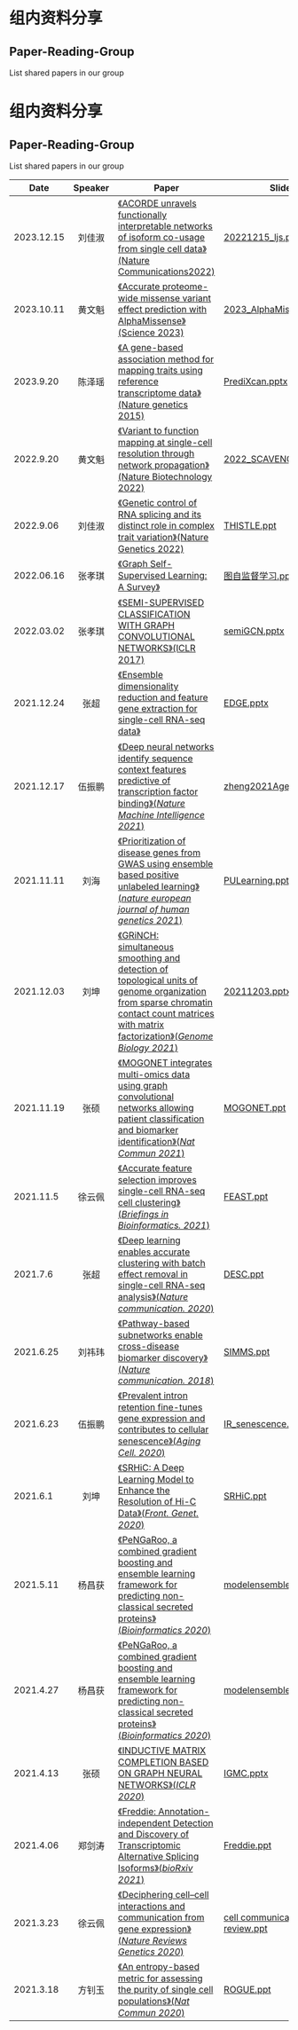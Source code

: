 # 组内资料分享

## Paper-Reading-Group

List shared papers in our group
# 组内资料分享

## Paper-Reading-Group

List shared papers in our group

| Date      | Speaker | Paper                                                        | Slide                                                       | Keywords |
| --------- | :-----: | ------------------------------------------------------------ | ------------------------------------------------------------ | -------- |
| 2023.12.15 | 刘佳淑  | [《ACORDE unravels functionally interpretable networks of isoform co-usage from single cell data》(Nature Communications2022)](https://doi.org/10.1038/s41467-022-29497-w) |[20221215_ljs.ppt](https://github.com/genemine/journalClub/blob/main/slides/20231215ljs.ppt)| isoform共表达网络、单细胞 |
| 2023.10.11 | 黄文魁  | [《Accurate proteome-wide missense variant effect prediction with AlphaMissense》(Science 2023)](https://doi.org/10.1126/science.adg7492) |[2023_AlphaMissense.ppt](https://github.com/genemine/journalClub/blob/main/slides/2023_AlphaMissense.pptx)| 错义突变致病性预测 |
| 2023.9.20 | 陈泽瑶  | [《A gene-based association method for mapping traits using reference transcriptome data》(Nature genetics 2015)](https://doi.org/10.1038/ng.3367) |[PrediXcan.pptx](https://github.com/genemine/journalClub/blob/main/slides/PrediXcan.pptx)| 单细胞 |
| 2022.9.20 | 黄文魁  | [《Variant to function mapping at single-cell resolution through network propagation》(Nature Biotechnology 2022)](https://doi.org/10.1038/s41587-022-01341-y) |[2022_SCAVENGE.ppt](https://github.com/genemine/journalClub/blob/main/slides/2022_SCAVENGE.pptx)| 单细胞 |
| 2022.9.06 | 刘佳淑  | [《Genetic control of RNA splicing and its distinct role in complex trait variation》(Nature Genetics 2022)](https://doi.org/10.1038/s41588-022-01154-4) |[THISTLE.ppt](https://github.com/genemine/journalClub/blob/main/slides/THISTLE.pptx)| sQTL   |
| 2022.06.16 | 张孝琪 | [《Graph Self-Supervised Learning: A Survey》](https://ieeexplore.ieee.org/abstract/document/9770382)| [图自监督学习.pptx](https://github.com/genemine/journalClub/blob/main/slides/%E5%9B%BE%E8%87%AA%E7%9B%91%E7%9D%A3%E5%AD%A6%E4%B9%A0.pptx)| 自监督学习 |
| 2022.03.02 | 张孝琪 | [《SEMI-SUPERVISED CLASSIFICATION WITH GRAPH CONVOLUTIONAL NETWORKS》(ICLR 2017)](https://openreview.net/forum?id=SJU4ayYgl)| [semiGCN.pptx](https://github.com/genemine/journalClub/blob/main/slides/semiGCN.pptx)| GCN |
| 2021.12.24 | 张超 | [《Ensemble dimensionality reduction and feature gene extraction for single-cell RNA-seq data》](https://www.nature.com/articles/s41467-020-19465-7)| [EDGE.pptx](https://github.com/genemine/journalClub/blob/main/slides/EDGE.pptx)| 单细胞降维和特征选择 |
| 2021.12.17 | 伍振鹏 | [《Deep neural networks identify sequence context features predictive of transcription factor binding》(*Nature Machine Intelligence 2021*)](https://www.nature.com/articles/s42256-020-00282-y)| [zheng2021AgentBind.pptx](https://github.com/genemine/journalClub/blob/main/slides/zheng2021AgentBind.pptx)| 转录因子结合预测 |
| 2021.11.11 | 刘海 | [《Prioritization of disease genes from GWAS using ensemble based positive unlabeled learning》(*nature  european journal of human genetics 2021*)](https://www.nature.com/articles/s41431-021-00930-w)| [PULearning.pptx](https://github.com/genemine/journalClub/blob/main/slides/PULearning.pptx)| 疾病基因预测 |
| 2021.12.03 | 刘坤 | [《GRiNCH: simultaneous smoothing and detection of topological units of genome organization from sparse chromatin contact count matrices with matrix factorization》(*Genome Biology 2021*)](https://genomebiology.biomedcentral.com/articles/10.1186/s13059-021-02378-z)| [20211203.pptx](https://github.com/genemine/journalClub/blob/main/slides/20211203.pptx)| TAD检测 |
| 2021.11.19 | 张硕 | [《MOGONET integrates multi-omics data using graph convolutional networks allowing patient classification and biomarker identification》(*Nat Commun 2021*)](https://www.nature.com/articles/s41467-021-23774-w)| [MOGONET.ppt](https://github.com/genemine/journalClub/blob/main/slides/MOGONET.pptx)| 多组学分类 |
| 2021.11.5 | 徐云佩  | [《Accurate feature selection improves single-cell RNA-seq cell clustering》(*Briefings in Bioinformatics. 2021*)](https://academic.oup.com/bib/article/22/5/bbab034/6145899?login=true)  |[FEAST.ppt](https://github.com/genemine/journalClub/blob/main/slides/FEAST.pptx)   |单细胞特征选择|
| 2021.7.6 | 张超  | [《Deep learning enables accurate clustering with batch effect removal in single-cell RNA-seq analysis》(*Nature communication. 2020*)](https://www.nature.com/articles/s41467-020-15851-3)  |[DESC.ppt](https://github.com/genemine/journalClub/blob/main/slides/DESC.pptx)   |单细胞聚类|
| 2021.6.25 | 刘祎玮  | [《Pathway-based subnetworks enable cross-disease biomarker discovery》(*Nature communication. 2018*)](https://www.nature.com/articles/s41467-018-07021-3)  |[SIMMS.ppt](https://github.com/genemine/journalClub/blob/main/slides/SIMMS.pptx)   |Pathway subnetwork及生存分析|
| 2021.6.23 | 伍振鹏  | [《Prevalent intron retention fine-tunes gene expression and contributes to cellular senescence》(*Aging Cell. 2020*)](https://onlinelibrary.wiley.com/doi/full/10.1111/acel.13276)  |[IR_senescence.ppt](https://github.com/genemine/journalClub/blob/main/slides/IR_senescence.pptx)   |内含子保留|
| 2021.6.1 | 刘坤  | [《SRHiC: A Deep Learning Model to Enhance the Resolution of Hi-C Data》(*Front. Genet. 2020*)](https://www.frontiersin.org/articles/10.3389/fgene.2020.00353/full)  |[SRHiC.ppt](https://github.com/genemine/journalClub/blob/main/slides/SRHiC.pptx)   |Hi-C数据增强|
| 2021.5.11 | 杨昌获  | [《PeNGaRoo, a combined gradient boosting and ensemble learning framework for predicting non-classical secreted proteins》(*Bioinformatics 2020*)](https://academic.oup.com/bioinformatics/article/36/3/704/5545087)  |[modelensemble.ppt](https://github.com/genemine/journalClub/blob/main/slides/modelensemble.pptx)   |模型集成|
| 2021.4.27 | 杨昌获  | [《PeNGaRoo, a combined gradient boosting and ensemble learning framework for predicting non-classical secreted proteins》(*Bioinformatics 2020*)](https://academic.oup.com/bioinformatics/article/36/3/704/5545087)  |[modelensemble.ppt](https://github.com/genemine/journalClub/blob/main/slides/modelensemble.pptx)   |模型集成|
| 2021.4.13 |  张硕   | [《INDUCTIVE MATRIX COMPLETION BASED ON GRAPH NEURAL NETWORKS》(*ICLR 2020*)](https://openreview.net/forum?id=ByxxgCEYDS)|[IGMC.pptx](https://github.com/genemine/journalClub/blob/main/slides/IGMC.pptx)|推荐系统|
| 2021.4.06 | 郑剑涛  |  [《Freddie: Annotation-independent Detection and Discovery of Transcriptomic Alternative Splicing Isoforms》(*bioRxiv 2021*)](https://www.biorxiv.org/content/10.1101/2021.01.20.427493v1.abstract)   |[Freddie.ppt](https://github.com/genemine/journalClub/blob/main/slides/Freddie.pptx)   | 三代测序；isoform预测|
| 2021.3.23 | 徐云佩  |  [《Deciphering cell–cell interactions and communication from gene expression》(*Nature Reviews Genetics 2020*)](https://www.nature.com/articles/s41576-020-00292-x) | [cell communication review.ppt](https://github.com/genemine/journalClub/blob/main/slides/cell%20communication%20review.pptx)  | 单细胞通讯 |
| 2021.3.18 | 方钊玉  | [《An entropy-based metric for assessing the purity of single cell populations》(*Nat Commun 2020*)](https://www.nature.com/articles/s41467-020-16904-3) |[ROGUE.ppt](https://github.com/genemine/journalClub/blob/main/slides/ROGUE.pptx)| 单细胞   |
